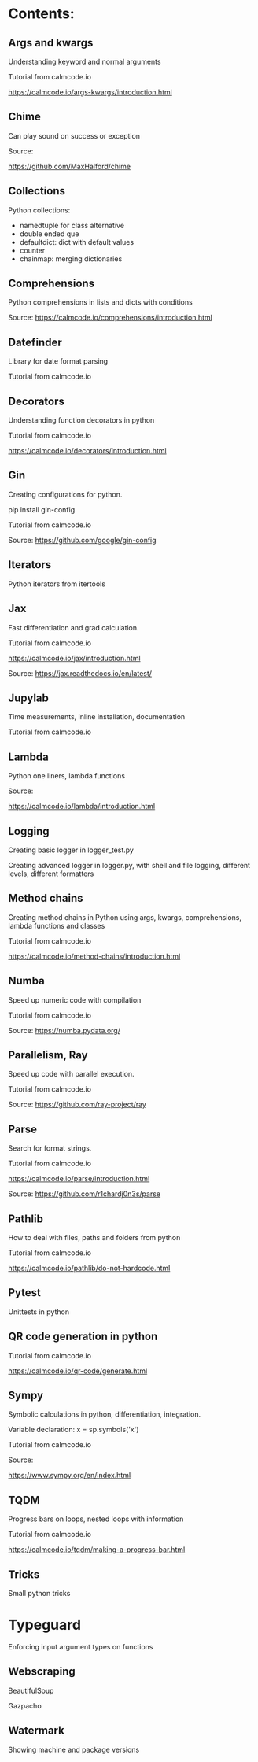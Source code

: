 # Contents:

## Args and kwargs

Understanding keyword and normal arguments

Tutorial from calmcode.io

https://calmcode.io/args-kwargs/introduction.html

## Chime

Can play sound on success or exception

Source:

https://github.com/MaxHalford/chime

## Collections

Python collections:

- namedtuple for class alternative
- double ended que
- defaultdict: dict with default values
- counter
- chainmap: merging dictionaries



## Comprehensions

Python comprehensions in lists and dicts with conditions

Source:
https://calmcode.io/comprehensions/introduction.html

## Datefinder

Library for date format parsing

Tutorial from calmcode.io

## Decorators

Understanding function decorators in python

Tutorial from calmcode.io

https://calmcode.io/decorators/introduction.html

## Gin

Creating configurations for python.

pip install gin-config

Tutorial from calmcode.io

Source:
https://github.com/google/gin-config

## Iterators

Python iterators from itertools

## Jax

Fast differentiation and grad calculation.

Tutorial from calmcode.io

https://calmcode.io/jax/introduction.html

Source:
https://jax.readthedocs.io/en/latest/

## Jupylab

Time measurements, inline installation, documentation

Tutorial from calmcode.io

## Lambda

Python one liners, lambda functions

Source:

https://calmcode.io/lambda/introduction.html

## Logging

Creating basic logger in logger_test.py

Creating advanced logger in logger.py, with shell and file logging, different levels, different formatters

## Method chains

Creating method chains in Python using args, kwargs, comprehensions, lambda functions and classes

Tutorial from calmcode.io

https://calmcode.io/method-chains/introduction.html

## Numba

Speed up numeric code with compilation

Tutorial from calmcode.io

Source:
https://numba.pydata.org/

## Parallelism, Ray

Speed up code with parallel execution.

Tutorial from calmcode.io

Source: 
https://github.com/ray-project/ray

## Parse

Search for format strings.

Tutorial from calmcode.io

https://calmcode.io/parse/introduction.html

Source:
https://github.com/r1chardj0n3s/parse

## Pathlib

How to deal with files, paths and folders from python 

Tutorial from calmcode.io

https://calmcode.io/pathlib/do-not-hardcode.html

## Pytest

Unittests in python

## QR code generation in python

Tutorial from calmcode.io

https://calmcode.io/qr-code/generate.html

## Sympy

Symbolic calculations in python, differentiation, integration.

Variable declaration: 
x = sp.symbols('x')

Tutorial from calmcode.io

Source:

https://www.sympy.org/en/index.html

## TQDM

Progress bars on loops, nested loops with information

Tutorial from calmcode.io

https://calmcode.io/tqdm/making-a-progress-bar.html

## Tricks

Small python tricks

# Typeguard

Enforcing input argument types on functions

## Webscraping

BeautifulSoup

Gazpacho

## Watermark

Showing machine and package versions